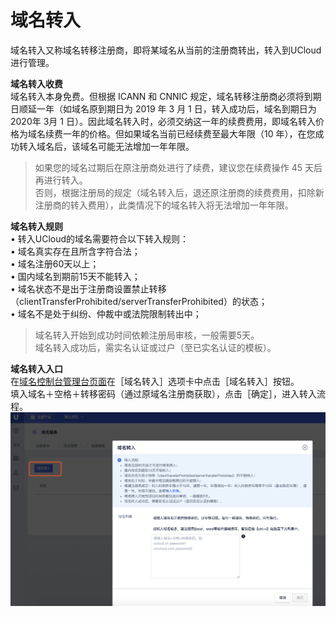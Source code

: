 # 域名转入

域名转入又称域名转移注册商，即将某域名从当前的注册商转出，转入到UCloud进行管理。

**域名转入收费**  
域名转入本身免费。但根据 ICANN 和 CNNIC 规定，域名转移注册商必须将到期日顺延一年（如域名原到期日为 2019 年 3 月 1
日，转入成功后，域名到期日为 2020年 3月 1
日）。因此域名转入时，必须交纳这一年的续费费用，即域名转入价格为域名续费一年的价格。但如果域名当前已经续费至最大年限（10
年），在您成功转入域名后，该域名可能无法增加一年年限。  

> 如果您的域名过期后在原注册商处进行了续费，建议您在续费操作 45 天后再进行转入。  
> 否则，根据注册局的规定（域名转入后，退还原注册商的续费费用，扣除新注册商的转入费用），此类情况下的域名转入将无法增加一年年限。  

**域名转入规则**  
• 转入UCloud的域名需要符合以下转入规则：  
• 域名真实存在且所含字符合法；  
• 域名注册60天以上；  
• 国内域名到期前15天不能转入；  
•
域名状态不是出于注册商设置禁止转移（clientTransferProhibited/serverTransferProhibited）的状态；  
• 域名不是处于纠纷、仲裁中或法院限制转出中；  
  
> 域名转入开始到成功时间依赖注册局审核，一般需要5天。  
> 域名转入成功后，需实名认证或过户（至已实名认证的模板）。

**域名转入入口**  
在[域名控制台管理台页面](https://console.ucloud.cn/udnr/registerInquire)在［域名转入］选项卡中点击［域名转入］按钮。  
填入域名＋空格＋转移密码（通过原域名注册商获取），点击［确定］，进入转入流程。  
![](/images/transfer/域名转入.png)
